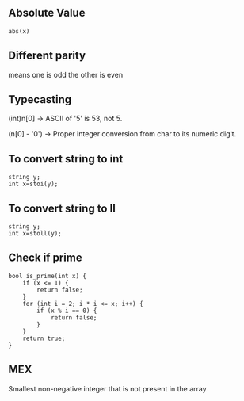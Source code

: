 ## Absolute Value

```
abs(x)
```

## Different parity

means one is odd the other is even

## Typecasting

(int)n[0] → ASCII of '5' is 53, not 5.

(n[0] - '0') → Proper integer conversion from char to its numeric digit.

## To convert string to int

```
string y;
int x=stoi(y);
```

## To convert string to ll

```
string y;
int x=stoll(y);
```

## Check if prime

```
bool is_prime(int x) {
    if (x <= 1) {
        return false;
    }
    for (int i = 2; i * i <= x; i++) {
        if (x % i == 0) {
            return false;
        }
    }
    return true;
}
```

## MEX

Smallest non-negative integer that is not present in the array
